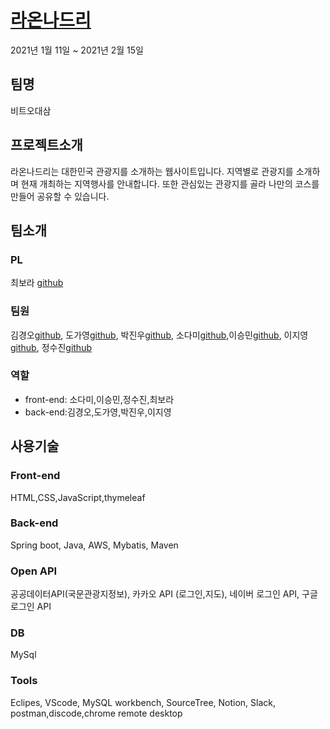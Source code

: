 # [라온나드리](http://raonnadri.tk)
2021년 1월 11일 ~ 2021년 2월 15일 

## 팀명 
비트오대삼 

## 프로젝트소개
라온나드리는 대한민국 관광지를 소개하는 웹사이트입니다. 지역별로 관광지를 소개하며 현재 개최하는 지역행사를 안내합니다. 또한 관심있는 관광지를 골라 나만의 코스를 만들어 공유할 수 있습니다.

## 팀소개
### PL 
최보라 [github](https://github.com/september21st)
### 팀원
김경오[github](https://github.com/KIM-KYOUNG-OH), 도가영[github](https://github.com/young-d), 박진우[github](https://github.com/krapoownij), 소다미[github](https://github.com/dami7177),이승민[github](https://github.com/smin9408), 이지영[github](https://github.com/Leejeoung), 정수진[github](https://github.com/tkznzl12)

### 역할
* front-end: 소다미,이승민,정수진,최보라
* back-end:김경오,도가영,박진우,이지영

## 사용기술
### Front-end
HTML,CSS,JavaScript,thymeleaf
### Back-end
Spring boot, Java, AWS, Mybatis, Maven
### Open API
공공데이터API(국문관광지정보), 카카오 API (로그인,지도), 네이버 로그인 API, 구글 로그인 API
### DB
MySql
### Tools
Eclipes, VScode, MySQL workbench, SourceTree, Notion, Slack, postman,discode,chrome remote desktop

